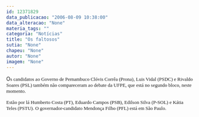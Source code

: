 ```yaml
---
id: 12371829
data_publicacao: "2006-08-09 10:38:00"
data_alteracao: "None"
materia_tags: ""
categoria: "Notícias"
title: "Os faltosos"
sutia: "None"
chapeu: "None"
autor: "None"
imagem: "None"
---
```

<p><P>O<FONT face=Verdana size=2>s candidatos ao Governo de Pernambuco Clóvis Corrêa (Prona), Luis Vidal (PSDC) e Rivaldo Soares (PSL) também não compareceram ao debate da UFPE, que está no segundo bloco, neste momento. </FONT></P></p>
<p><P><FONT face=Verdana size=2>Estão por lá Humberto Costa (PT), Eduardo Campos (PSB), Edilson Silva (P-SOL) e Kátia Teles (PSTU). O governador-candidato Mendonça Filho (PFL) está em São Paulo. </P></FONT> </p>
